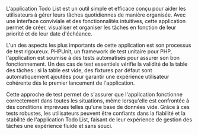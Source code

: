 L'application Todo List est un outil simple et efficace conçu pour aider les utilisateurs à gérer leurs tâches quotidiennes de manière organisée. Avec une interface conviviale et des fonctionnalités intuitives, cette application permet de créer, visualiser et organiser les tâches en fonction de leur priorité et de leur date d'échéance.

L'un des aspects les plus importants de cette application est son processus de test rigoureux. PHPUnit, un framework de test unitaire pour PHP, l'application est soumise à des tests automatisés pour assurer son bon fonctionnement. Un des cas de test essentiels vérifie la validité de la table des tâches : si la table est vide, des fixtures par défaut sont automatiquement ajoutées pour garantir une expérience utilisateur cohérente dès le premier lancement de l'application.

Cette approche de test permet de s'assurer que l'application fonctionne correctement dans toutes les situations, même lorsqu'elle est confrontée à des conditions imprévues telles qu'une base de données vide. Grâce à ces tests robustes, les utilisateurs peuvent être confiants dans la fiabilité et la stabilité de l'application Todo List, faisant de leur expérience de gestion des tâches une expérience fluide et sans souci.
